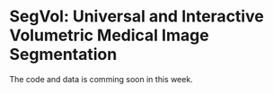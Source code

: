 # SegVol: Universal and Interactive Volumetric Medical Image Segmentation
The code and data is comming soon in this week.
